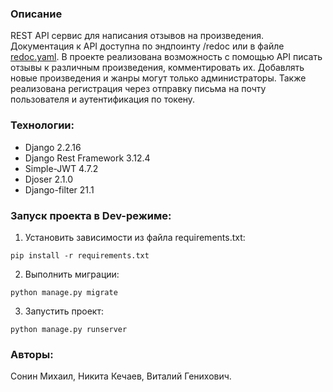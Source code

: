 ### Описание

REST API сервис для написания отзывов на произведения.
Документация к API доступна по эндпоинту /redoc или в файле [redoc.yaml](https://github.com/MSonini/api_yamdb/blob/master/api_yamdb/static/redoc.yaml).
В проекте реализована возможность с помощью API писать отзывы к различным произведения, комментировать их. Добавлять новые произведения и жанры могут только администраторы. Также реализована регистрация через отправку письма на почту пользователя и аутентификация по токену.

### Технологии:

 - Django 2.2.16
 - Django Rest Framework 3.12.4
 - Simple-JWT 4.7.2
 - Djoser 2.1.0
 - Django-filter 21.1

### Запуск проекта в Dev-режиме:
1. Установить зависимости из файла requirements.txt:

```
pip install -r requirements.txt
```

2. Выполнить миграции:

```
python manage.py migrate
```

3. Запустить проект:

```
python manage.py runserver
```

### Авторы:

Сонин Михаил, Никита Кечаев, Виталий Генихович.
